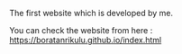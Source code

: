 The first website which is developed by me.

You can check the website from here : https://boratanrikulu.github.io/index.html
